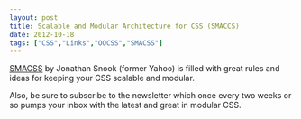 ```yaml
---
layout: post
title: Scalable and Modular Architecture for CSS (SMACCS)
date: 2012-10-18
tags: ["CSS","Links","OOCSS","SMACSS"]
---
```


[SMACSS](http://smacss.com/) by Jonathan Snook (former Yahoo) is filled with great rules and ideas for keeping your CSS scalable and modular.

Also, be sure to subscribe to the newsletter which once every two weeks or so pumps your inbox with the latest and great in modular CSS.
